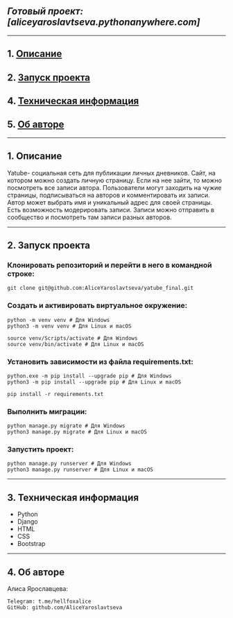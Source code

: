 ## *Готовый проект: [aliceyaroslavtseva.pythonanywhere.com]*
---

## 1. [Описание](#1)
## 2. [Запуск проекта](#2)
## 4. [Техническая информация](#3)
## 5. [Об авторе](#4)

---
## 1. Описание <a id=1></a>

Yatube- социальная сеть для публикации личных дневников. 
Сайт, на котором можно создать личную страницу. Если на нее зайти, то можно посмотреть все записи автора.
Пользователи могут заходить на чужие страницы, подписываться на авторов и комментировать их записи. 
Автор может выбрать имя и уникальный адрес для своей страницы. 
Есть возможность модерировать записи.
Записи можно отправить в сообщество и посмотреть там записи разных авторов.

---
## 2. Запуск проекта <a id=2></a>

### Клонировать репозиторий и перейти в него в командной строке:
```
git clone git@github.com:AliceYaroslavtseva/yatube_final.git
```
### Cоздать и активировать виртуальное окружение:
```
python -m venv venv # Для Windows
python3 -m venv venv # Для Linux и macOS
```
```
source venv/Scripts/activate # Для Windows
source venv/bin/activate # Для Linux и macOS
```
### Установить зависимости из файла requirements.txt:
```
python.exe -m pip install --upgrade pip # Для Windows
python3 -m pip install --upgrade pip # Для Linux и macOS
```
```
pip install -r requirements.txt
```
### Выполнить миграции:
```
python manage.py migrate # Для Windows
python3 manage.py migrate # Для Linux и macOS
```
### Запустить проект:
```
python manage.py runserver # Для Windows
python3 manage.py runserver # Для Linux и macOS
```

---
## 3. Техническая информация <a id=3></a>

  - Python
  - Django
  - HTML
  - CSS
  - Bootstrap

---
## 4. Об авторе <a id=4></a>

Алиса Ярославцева:
```
Telegram: t.me/hellfoxalice
GitHub: github.com/AliceYaroslavtseva
```
